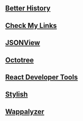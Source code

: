 ## [Better History](https://chrome.google.com/webstore/detail/better-history/obciceimmggglbmelaidpjlmodcebijb)

## [Check My Links](https://chrome.google.com/webstore/detail/check-my-links/ojkcdipcgfaekbeaelaapakgnjflfglf)

## [JSONView](https://chrome.google.com/webstore/detail/jsonview/chklaanhfefbnpoihckbnefhakgolnmc)

## [Octotree](https://chrome.google.com/webstore/detail/octotree/bkhaagjahfmjljalopjnoealnfndnagc)

## [React Developer Tools](https://chrome.google.com/webstore/detail/react-developer-tools/fmkadmapgofadopljbjfkapdkoienihi)

## [Stylish](https://chrome.google.com/webstore/detail/stylish/fjnbnpbmkenffdnngjfgmeleoegfcffe)

## [Wappalyzer](https://chrome.google.com/webstore/detail/wappalyzer/gppongmhjkpfnbhagpmjfkannfbllamg)
